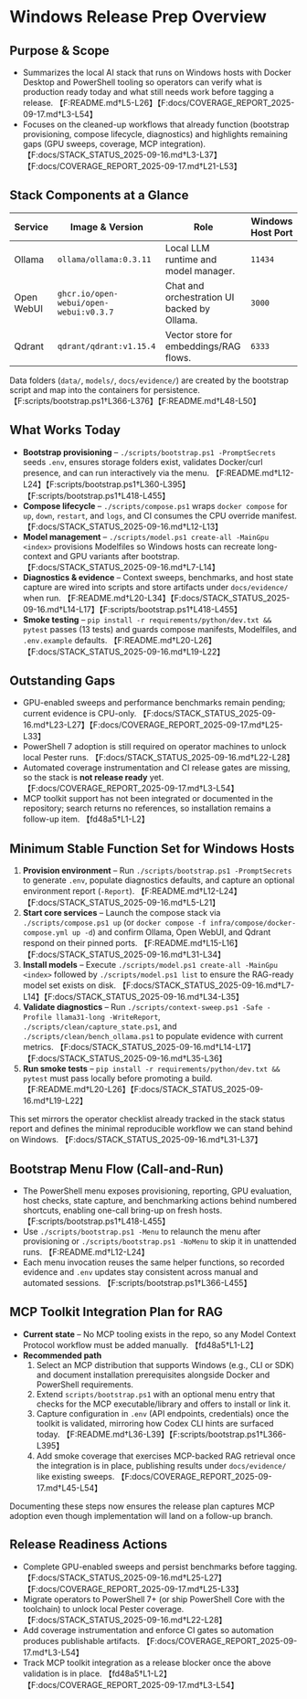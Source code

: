 # Windows Release Prep Overview

## Purpose & Scope
- Summarizes the local AI stack that runs on Windows hosts with Docker Desktop and PowerShell tooling so operators can verify what is production ready today and what still needs work before tagging a release. 【F:README.md†L5-L26】【F:docs/COVERAGE_REPORT_2025-09-17.md†L3-L54】
- Focuses on the cleaned-up workflows that already function (bootstrap provisioning, compose lifecycle, diagnostics) and highlights remaining gaps (GPU sweeps, coverage, MCP integration). 【F:docs/STACK_STATUS_2025-09-16.md†L3-L37】【F:docs/COVERAGE_REPORT_2025-09-17.md†L21-L53】

## Stack Components at a Glance
| Service | Image & Version | Role | Windows Host Port |
|---------|-----------------|------|-------------------|
| Ollama | `ollama/ollama:0.3.11` | Local LLM runtime and model manager. | `11434` | 【F:README.md†L41-L44】【F:infra/compose/docker-compose.yml†L1-L14】
| Open WebUI | `ghcr.io/open-webui/open-webui:v0.3.7` | Chat and orchestration UI backed by Ollama. | `3000` | 【F:README.md†L15-L16】【F:infra/compose/docker-compose.yml†L16-L28】
| Qdrant | `qdrant/qdrant:v1.15.4` | Vector store for embeddings/RAG flows. | `6333` | 【F:README.md†L41-L44】【F:infra/compose/docker-compose.yml†L29-L35】

Data folders (`data/`, `models/`, `docs/evidence/`) are created by the bootstrap script and map into the containers for persistence. 【F:scripts/bootstrap.ps1†L366-L376】【F:README.md†L48-L50】

## What Works Today
- **Bootstrap provisioning** – `./scripts/bootstrap.ps1 -PromptSecrets` seeds `.env`, ensures storage folders exist, validates Docker/curl presence, and can run interactively via the menu. 【F:README.md†L12-L24】【F:scripts/bootstrap.ps1†L360-L395】【F:scripts/bootstrap.ps1†L418-L455】
- **Compose lifecycle** – `./scripts/compose.ps1` wraps `docker compose` for `up`, `down`, `restart`, and `logs`, and CI consumes the CPU override manifest. 【F:docs/STACK_STATUS_2025-09-16.md†L12-L13】
- **Model management** – `./scripts/model.ps1 create-all -MainGpu <index>` provisions Modelfiles so Windows hosts can recreate long-context and GPU variants after bootstrap. 【F:docs/STACK_STATUS_2025-09-16.md†L7-L14】
- **Diagnostics & evidence** – Context sweeps, benchmarks, and host state capture are wired into scripts and store artifacts under `docs/evidence/` when run. 【F:README.md†L20-L34】【F:docs/STACK_STATUS_2025-09-16.md†L14-L17】【F:scripts/bootstrap.ps1†L418-L455】
- **Smoke testing** – `pip install -r requirements/python/dev.txt && pytest` passes (13 tests) and guards compose manifests, Modelfiles, and `.env.example` defaults. 【F:README.md†L20-L26】【F:docs/STACK_STATUS_2025-09-16.md†L19-L22】

## Outstanding Gaps
- GPU-enabled sweeps and performance benchmarks remain pending; current evidence is CPU-only. 【F:docs/STACK_STATUS_2025-09-16.md†L23-L27】【F:docs/COVERAGE_REPORT_2025-09-17.md†L25-L33】
- PowerShell 7 adoption is still required on operator machines to unlock local Pester runs. 【F:docs/STACK_STATUS_2025-09-16.md†L22-L28】
- Automated coverage instrumentation and CI release gates are missing, so the stack is **not release ready** yet. 【F:docs/COVERAGE_REPORT_2025-09-17.md†L3-L54】
- MCP toolkit support has not been integrated or documented in the repository; search returns no references, so installation remains a follow-up item. 【fd48a5†L1-L2】

## Minimum Stable Function Set for Windows Hosts
1. **Provision environment** – Run `./scripts/bootstrap.ps1 -PromptSecrets` to generate `.env`, populate diagnostics defaults, and capture an optional environment report (`-Report`). 【F:README.md†L12-L24】【F:docs/STACK_STATUS_2025-09-16.md†L5-L21】
2. **Start core services** – Launch the compose stack via `./scripts/compose.ps1 up` (or `docker compose -f infra/compose/docker-compose.yml up -d`) and confirm Ollama, Open WebUI, and Qdrant respond on their pinned ports. 【F:README.md†L15-L16】【F:docs/STACK_STATUS_2025-09-16.md†L31-L34】
3. **Install models** – Execute `./scripts/model.ps1 create-all -MainGpu <index>` followed by `./scripts/model.ps1 list` to ensure the RAG-ready model set exists on disk. 【F:docs/STACK_STATUS_2025-09-16.md†L7-L14】【F:docs/STACK_STATUS_2025-09-16.md†L34-L35】
4. **Validate diagnostics** – Run `./scripts/context-sweep.ps1 -Safe -Profile llama31-long -WriteReport`, `./scripts/clean/capture_state.ps1`, and `./scripts/clean/bench_ollama.ps1` to populate evidence with current metrics. 【F:docs/STACK_STATUS_2025-09-16.md†L14-L17】【F:docs/STACK_STATUS_2025-09-16.md†L35-L36】
5. **Run smoke tests** – `pip install -r requirements/python/dev.txt && pytest` must pass locally before promoting a build. 【F:README.md†L20-L26】【F:docs/STACK_STATUS_2025-09-16.md†L19-L22】

This set mirrors the operator checklist already tracked in the stack status report and defines the minimal reproducible workflow we can stand behind on Windows. 【F:docs/STACK_STATUS_2025-09-16.md†L31-L37】

## Bootstrap Menu Flow (Call-and-Run)
- The PowerShell menu exposes provisioning, reporting, GPU evaluation, host checks, state capture, and benchmarking actions behind numbered shortcuts, enabling one-call bring-up on fresh hosts. 【F:scripts/bootstrap.ps1†L418-L455】
- Use `./scripts/bootstrap.ps1 -Menu` to relaunch the menu after provisioning or `./scripts/bootstrap.ps1 -NoMenu` to skip it in unattended runs. 【F:README.md†L12-L24】
- Each menu invocation reuses the same helper functions, so recorded evidence and `.env` updates stay consistent across manual and automated sessions. 【F:scripts/bootstrap.ps1†L366-L455】

## MCP Toolkit Integration Plan for RAG
- **Current state** – No MCP tooling exists in the repo, so any Model Context Protocol workflow must be added manually. 【fd48a5†L1-L2】
- **Recommended path**
  1. Select an MCP distribution that supports Windows (e.g., CLI or SDK) and document installation prerequisites alongside Docker and PowerShell requirements.
  2. Extend `scripts/bootstrap.ps1` with an optional menu entry that checks for the MCP executable/library and offers to install or link it.
  3. Capture configuration in `.env` (API endpoints, credentials) once the toolkit is validated, mirroring how Codex CLI hints are surfaced today. 【F:README.md†L36-L39】【F:scripts/bootstrap.ps1†L366-L395】
  4. Add smoke coverage that exercises MCP-backed RAG retrieval once the integration is in place, publishing results under `docs/evidence/` like existing sweeps. 【F:docs/COVERAGE_REPORT_2025-09-17.md†L45-L54】

Documenting these steps now ensures the release plan captures MCP adoption even though implementation will land on a follow-up branch.

## Release Readiness Actions
- Complete GPU-enabled sweeps and persist benchmarks before tagging. 【F:docs/STACK_STATUS_2025-09-16.md†L25-L27】【F:docs/COVERAGE_REPORT_2025-09-17.md†L25-L33】
- Migrate operators to PowerShell 7+ (or ship PowerShell Core with the toolchain) to unlock local Pester coverage. 【F:docs/STACK_STATUS_2025-09-16.md†L22-L28】
- Add coverage instrumentation and enforce CI gates so automation produces publishable artifacts. 【F:docs/COVERAGE_REPORT_2025-09-17.md†L3-L54】
- Track MCP toolkit integration as a release blocker once the above validation is in place. 【fd48a5†L1-L2】【F:docs/COVERAGE_REPORT_2025-09-17.md†L3-L54】
